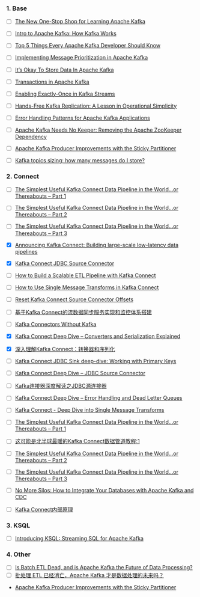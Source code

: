 ### 1. Base

- [ ] [The New One-Stop Shop for Learning Apache Kafka](https://www.confluent.io/blog/confluent-developer-launches-free-apache-kafka-courses-and-tutorials-online/)
- [ ] [Intro to Apache Kafka: How Kafka Works](https://www.confluent.io/blog/apache-kafka-intro-how-kafka-works/)
- [ ] [Top 5 Things Every Apache Kafka Developer Should Know](https://www.confluent.io/blog/5-things-every-kafka-developer-should-know/)
- [ ] [Implementing Message Prioritization in Apache Kafka](https://www.confluent.io/blog/prioritize-messages-in-kafka/)
- [ ] [It’s Okay To Store Data In Apache Kafka](https://www.confluent.io/blog/okay-store-data-apache-kafka/)
- [ ] [Transactions in Apache Kafka](https://www.confluent.io/blog/transactions-apache-kafka/)
- [ ] [Enabling Exactly-Once in Kafka Streams](https://www.confluent.io/blog/enabling-exactly-once-kafka-streams/)
- [ ] [Hands-Free Kafka Replication: A Lesson in Operational Simplicity](https://www.confluent.io/blog/hands-free-kafka-replication-a-lesson-in-operational-simplicity/)
- [ ] [Error Handling Patterns for Apache Kafka Applications](https://www.confluent.io/blog/error-handling-patterns-in-kafka/)
- [ ] [Apache Kafka Needs No Keeper: Removing the Apache ZooKeeper Dependency](https://www.confluent.io/blog/removing-zookeeper-dependency-in-kafka/)
- [ ] [Apache Kafka Producer Improvements with the Sticky Partitioner](https://www.confluent.io/blog/apache-kafka-producer-improvements-sticky-partitioner/)
- [ ] [Kafka topics sizing: how many messages do I store?](https://engineering.contentsquare.com/2019/kafka-topics-sizing-how-much-messages-do-i-store/)


### 2. Connect
- [ ] [The Simplest Useful Kafka Connect Data Pipeline in the World…or Thereabouts – Part 1](https://www.confluent.io/blog/simplest-useful-kafka-connect-data-pipeline-world-thereabouts-part-1/)
- [ ] [The Simplest Useful Kafka Connect Data Pipeline in the World…or Thereabouts – Part 2](https://www.confluent.io/blog/blogthe-simplest-useful-kafka-connect-data-pipeline-in-the-world-or-thereabouts-part-2/)
- [ ] [The Simplest Useful Kafka Connect Data Pipeline in the World…or Thereabouts – Part 3](https://www.confluent.io/blog/simplest-useful-kafka-connect-data-pipeline-world-thereabouts-part-3/)

- [X] [Announcing Kafka Connect: Building large-scale low-latency data pipelines](https://www.confluent.io/blog/announcing-kafka-connect-building-large-scale-low-latency-data-pipelines/)
- [x] [Kafka Connect JDBC Source Connector](https://turkogluc.com/kafka-connect-jdbc-source-connector/)
- [ ] [How to Build a Scalable ETL Pipeline with Kafka Connect](https://www.confluent.io/blog/how-to-build-a-scalable-etl-pipeline-with-kafka-connect/)
- [ ] [How to Use Single Message Transforms in Kafka Connect](https://www.confluent.io/blog/kafka-connect-single-message-transformation-tutorial-with-examples/?_ga=2.72252507.979685385.1632409679-31410519.1631805246)
- [ ] [Reset Kafka Connect Source Connector Offsets](https://rmoff.net/2019/08/15/reset-kafka-connect-source-connector-offsets/)
- [ ] [基于Kafka Connect的流数据同步服务实现和监控体系搭建](https://mp.weixin.qq.com/s/hK7bRxnAI3DzK2ts2IUcaw)
- [ ] [Kafka Connectors Without Kafka](https://dzone.com/articles/kafka-connectors-without-kafka)
- [x] [Kafka Connect Deep Dive – Converters and Serialization Explained](https://www.confluent.io/blog/kafka-connect-deep-dive-converters-serialization-explained/)
- [x] [深入理解Kafka Connect：转换器和序列化](https://mp.weixin.qq.com/s/zG-Nfy_bZo4WGxMtaOC73A)
- [ ] [Kafka Connect JDBC Sink deep-dive: Working with Primary Keys](https://rmoff.net/2021/03/12/kafka-connect-jdbc-sink-deep-dive-working-with-primary-keys/)
- [ ] [Kafka Connect Deep Dive – JDBC Source Connector](https://www.confluent.fr/blog/kafka-connect-deep-dive-jdbc-source-connector/)
- [ ] [Kafka连接器深度解读之JDBC源连接器](https://www.zybuluo.com/liyuj/note/1424428)
- [ ] [Kafka Connect Deep Dive – Error Handling and Dead Letter Queues](https://www.confluent.jp/blog/kafka-connect-deep-dive-error-handling-dead-letter-queues/)
- [ ] [Kafka Connect - Deep Dive into Single Message Transforms](https://rmoff.net/2021/01/04/kafka-connect-deep-dive-into-single-message-transforms/)
- [ ] [The Simplest Useful Kafka Connect Data Pipeline in the World…or Thereabouts – Part 1](https://www.confluent.jp/blog/simplest-useful-kafka-connect-data-pipeline-world-thereabouts-part-1/)
- [ ] [这可能是北半球最暖的Kafka Connect数据管道教程:1](https://zhuanlan.zhihu.com/p/56022321)
- [ ] [The Simplest Useful Kafka Connect Data Pipeline in the World…or Thereabouts – Part 2](https://www.confluent.jp/blog/the-simplest-useful-kafka-connect-data-pipeline-in-the-world-or-thereabouts-part-2/)
- [ ] [The Simplest Useful Kafka Connect Data Pipeline in the World…or Thereabouts – Part 3](https://www.confluent.jp/blog/simplest-useful-kafka-connect-data-pipeline-world-thereabouts-part-3/)
- [ ] [No More Silos: How to Integrate Your Databases with Apache Kafka and CDC](https://www.confluent.io/blog/no-more-silos-how-to-integrate-your-databases-with-apache-kafka-and-cdc/)

- [ ] [Kafka Connect内部原理](https://zhuanlan.zhihu.com/p/21262642)

### 3. KSQL

- [ ] [Introducing KSQL: Streaming SQL for Apache Kafka](https://www.confluent.io/blog/ksql-streaming-sql-for-apache-kafka/)

### 4. Other

- [ ] [Is Batch ETL Dead, and is Apache Kafka the Future of Data Processing?](https://www.infoq.com/articles/batch-etl-streams-kafka/)
- [ ] [批处理 ETL 已经消亡，Apache Kafka 才是数据处理的未来吗？](https://www.infoq.cn/article/batch-etl-streams-kafka/)
- [Apache Kafka Producer Improvements with the Sticky Partitioner](https://www.confluent.io/blog/apache-kafka-producer-improvements-sticky-partitioner/)
